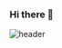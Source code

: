 
### Hi there 👋
![header](https://capsule-render.vercel.app/api?type=slice&color=424242&height=270&section=header&text=Jinwoo%20Kwak&animation=fadeIn&fontSize=70&fontColor=FAAC58&fontAlign=70&fontAlignY=10&desc=9_2355&descAlign=90&descAlignY=45&rotate=22&stroke=191007&strokeWidth=3)
<!--
**92355/92355** is a ✨ _special_ ✨ repository because its `README.md` (this file) appears on your GitHub profile.

Here are some ideas to get you started:

- 🔭 I’m currently working on ...
- 🌱 I’m currently learning ...
- 👯 I’m looking to collaborate on ...
- 🤔 I’m looking for help with ...
- 💬 Ask me about ...
- 📫 How to reach me: ...
- 😄 Pronouns: ...
- ⚡ Fun fact: ...
-->
